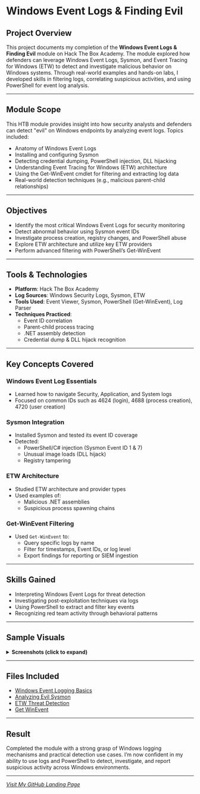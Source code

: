 # Windows Event Logs & Finding Evil

## Project Overview
This project documents my completion of the **Windows Event Logs & Finding Evil** module on Hack The Box Academy. The module explored how defenders can leverage Windows Event Logs, Sysmon, and Event Tracing for Windows (ETW) to detect and investigate malicious behavior on Windows systems. Through real-world examples and hands-on labs, I developed skills in filtering logs, correlating suspicious activities, and using PowerShell for event log analysis.

---

## Module Scope 
This HTB module provides insight into how security analysts and defenders can detect "evil" on Windows endpoints by analyzing event logs. Topics included:

- Anatomy of Windows Event Logs
- Installing and configuring Sysmon
- Detecting credential dumping, PowerShell injection, DLL hijacking
- Understanding Event Tracing for Windows (ETW) architecture
- Using the Get-WinEvent cmdlet for filtering and extracting log data
- Real-world detection techniques (e.g., malicious parent-child relationships)

---

## Objectives
- Identify the most critical Windows Event Logs for security monitoring
- Detect abnormal behavior using Sysmon event IDs
- Investigate process creation, registry changes, and PowerShell abuse
- Explore ETW architecture and utilize key ETW providers
- Perform advanced filtering with PowerShell’s Get-WinEvent

---

## Tools & Technologies
- **Platform**: Hack The Box Academy
- **Log Sources**: Windows Security Logs, Sysmon, ETW
- **Tools Used**: Event Viewer, Sysmon, PowerShell (Get-WinEvent), Log Parser
- **Techniques Practiced**:
  - Event ID correlation
  - Parent-child process tracing
  - .NET assembly detection
  - Credential dump & DLL hijack recognition

---

## Key Concepts Covered

### Windows Event Log Essentials
- Learned how to navigate Security, Application, and System logs
- Focused on common IDs such as 4624 (login), 4688 (process creation), 4720 (user creation)

### Sysmon Integration
- Installed Sysmon and tested its event ID coverage
- Detected:
  - PowerShell/C# injection (Sysmon Event ID 1 & 7)
  - Unusual image loads (DLL hijack)
  - Registry tampering

### ETW Architecture
- Studied ETW architecture and provider types
- Used examples of:
  - Malicious .NET assemblies
  - Suspicious process spawning chains

### Get-WinEvent Filtering
- Used `Get-WinEvent` to:
  - Query specific logs by name
  - Filter for timestamps, Event IDs, or log level
  - Export findings for reporting or SIEM ingestion

---

## Skills Gained
- Interpreting Windows Event Logs for threat detection
- Investigating post-exploitation techniques via logs
- Using PowerShell to extract and filter key events
- Recognizing red team activity through behavioral patterns

---

## Sample Visuals
<details>
<summary><strong>Screenshots (click to expand)</strong></summary>

*Coming soon: Event Viewer breakdowns, Sysmon output, Get-WinEvent queries.*

</details>

---

## Files Included

- [Windows Event Logging Basics](/Docs/Windows-Event-Logging-Basics.md)
- [Analyzing Evil Sysmon](/Docs/Analyzing-Evil-Sysmon.md)
- [ETW Threat Detection](/Docs/ETW-Threat-Detection.md)
- [Get WinEvent](/Docs/Get-WinEvent.md)


---

## Result
Completed the module with a strong grasp of Windows logging mechanisms and practical detection use cases. I’m now confident in my ability to use logs and PowerShell to detect, investigate, and report suspicious activity across Windows environments.

---

*[Visit My GitHub Landing Page](https://github.com/Jovaan-Whitton)*

